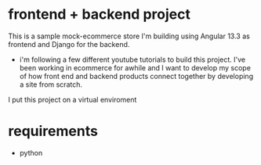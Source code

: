 # frontend + backend project

This is a sample mock-ecommerce store I'm building using Angular 13.3 as frontend and Django for the backend.

- i'm following a few different youtube tutorials to build this project. I've been working in ecommerce for awhile and I want to develop my scope of how front end and backend products connect together by developing a site from scratch.

I put this project on a virtual enviroment

# requirements
- python
